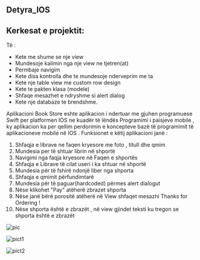 ## Detyra_IOS

## Kerkesat e projektit:
Të :
- Kete me shume se nje view
- Mundesoje kalimin nga nje view ne tjetren(at)
- Permbaje navigim
- Kete disa kontrolla dhe te mundesoje nderveprim me ta
- Kete nje table view me custom row design
- Kete te pakten klasa (modele)
- Shfaqe mesazhet e ndryshme si alert dialog
- Kete nje databaze te brendshme.

Aplikacioni Book Store eshte aplikacion i ndertuar me gjuhen programuese Swift per platformen IOS ne kuadër të lëndës Programimi i paisjeve mobile , ky aplikacion ka per qellim perdorimin e koncepteve bazë të programimit të aplikacioneve mobile në IOS .
Funksionet e këtij aplikacioni janë : 

1. Shfaqja e librave ne faqen kryesore me foto , titull dhe qmim
2. Mundesia per të shtuar librin në shportë
3. Navigimi nga faqja kryesore në Faqen e shportës 
4. Shfaqja e Librave të cilat useri i ka shtuar në shportë
5. Mundesia për të fshirë ndonjë liber nga shporta
6. Shfaqja e qmimit përfundimtarë 
7. Mundesia për të paguar(hardcoded) përmes alert dialogut 
8. Nëse klikohet "Pay" atëherë zbrazet shporta 
9. Nëse janë bërë porositë atëherë në View shfaqet mesazhi Thanks for Ordering !
10. Nëse shporta është e zbrazët , në view gjindet teksti ku tregon se shporta është e zbrazët 


![pic](https://user-images.githubusercontent.com/58296379/175837967-81bc3819-7bb2-4538-8372-c6d76ba0dd6a.png)

![pict1](https://user-images.githubusercontent.com/58296379/175838055-7408e408-78d6-430c-99a4-028af5e6673e.png)

![pict2](https://user-images.githubusercontent.com/58296379/175838058-94ef9a70-5bd8-438d-a2a3-ccf37e240a4d.png)
